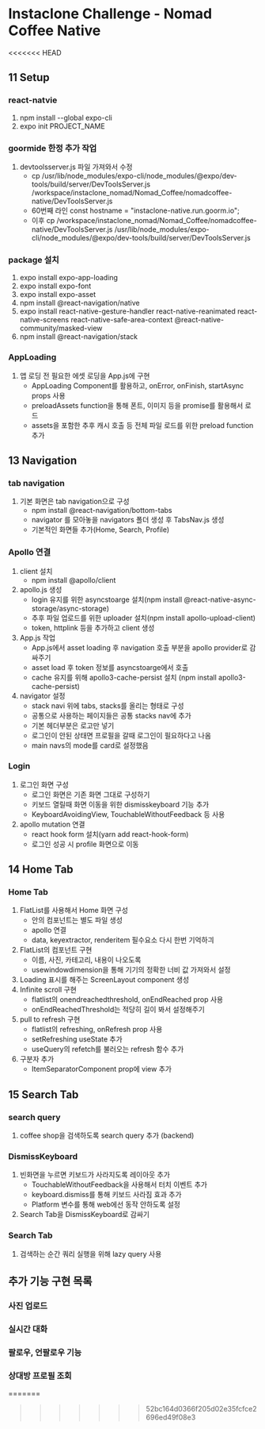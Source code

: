# Instaclone Challenge - Nomad Coffee Native
<<<<<<< HEAD

## 11 Setup
### react-natvie
1) npm install --global expo-cli
2) expo init PROJECT_NAME
### goormide 한정 추가 작업
1) devtoolsserver.js 파일 가져와서 수정
	- cp /usr/lib/node_modules/expo-cli/node_modules/\@expo/dev-tools/build/server/DevToolsServer.js /workspace/instaclone_nomad/Nomad_Coffee/nomadcoffee-native/DevToolsServer.js
	- 60번째 라인 const hostname = "instaclone-native.run.goorm.io";
	- 이후 cp /workspace/instaclone_nomad/Nomad_Coffee/nomadcoffee-native/DevToolsServer.js /usr/lib/node_modules/expo-cli/node_modules/\@expo/dev-tools/build/server/DevToolsServer.js
### package 설치
1) expo install expo-app-loading
2) expo install expo-font
3) expo install expo-asset
4) npm install @react-navigation/native
5) expo install react-native-gesture-handler react-native-reanimated react-native-screens react-native-safe-area-context @react-native-community/masked-view
6) npm install @react-navigation/stack
### AppLoading
1) 앱 로딩 전 필요한 에셋 로딩을 App.js에 구현
	- AppLoading Component를 활용하고, onError, onFinish, startAsync props 사용
	- preloadAssets function을 통해 폰트, 이미지 등을 promise를 활용해서 로드
	- assets을 포함한 추후 캐시 호출 등 전체 파일 로드를 위한 preload function 추가
	
## 13 Navigation
### tab navigation
1) 기본 화면은 tab navigation으로 구성
	- npm install @react-navigation/bottom-tabs
	- navigator 를 모아놓을 navigators 폴더 생성 후 TabsNav.js 생성
	- 기본적인 화면들 추가(Home, Search, Profile)
### Apollo 연결
1) client 설치
	- npm install @apollo/client
2) apollo.js 생성
	- login 유지를 위한 asyncstoarge 설치(npm install @react-native-async-storage/async-storage)
	- 추후 파일 업로드를 위한 uploader 설치(npm install apollo-upload-client)
	- token, httplink 등을 추가하고 client 생성
3) App.js 작업
	- App.js에서 asset loading 후 navigation 호출 부분을 apollo provider로 감싸주기
	- asset load 후 token 정보를 asyncstoarge에서 호출
	- cache 유지를 위해 apollo3-cache-persist 설치 (npm install apollo3-cache-persist)
4) navigator 설정
	- stack navi 위에 tabs, stacks를 올리는 형태로 구성
	- 공통으로 사용하는 페이지들은 공통 stacks nav에 추가
	- 기본 헤더부분은 로고만  넣기
	- 로그인이 안된 상태면 프로필을 갈때 로그인이 필요하다고 나옴
	- main navs의 mode를 card로 설정했음
### Login
1) 로그인 화면 구성
	- 로그인 화면은 기존 화면 그대로 구성하기
	- 키보드 열릴때 화면 이동을 위한 dismisskeyboard 기능 추가
	- KeyboardAvoidingView, TouchableWithoutFeedback 등 사용
2) apollo mutation 연결
	- react hook form 설치(yarn add react-hook-form)
	- 로그인 성공 시 profile 화면으로 이동

## 14 Home Tab
### Home Tab
1) FlatList를 사용해서 Home 화면 구성
	- 안의 컴포넌트는 별도 파일 생성
	- apollo 연결
	- data, keyextractor, renderitem 필수요소 다시 한번 기억하긔
2) FlatList의 컴포넌트 구현
	- 이름, 사진, 카테고리, 내용이 나오도록
	- usewindowdimension을 통해 기기의 정확한 너비 값 가져와서 설정
3) Loading 표시를 해주는 ScreenLayout component 생성
4) Infinite scroll 구현
	- flatlist의 onendreachedthreshold, onEndReached prop 사용
	- onEndReachedThreshold는 적당히 길이 봐서 설정해주기
5) pull to refresh 구현
	- flatlist의 refreshing, onRefresh prop 사용
	- setRefreshing useState 추가
	- useQuery의 refetch를 불러오는 refresh 함수 추가
6) 구분자 추가
	- ItemSeparatorComponent prop에 view 추가
	
## 15 Search Tab
### search query
1) coffee shop을 검색하도록 search query 추가 (backend)
### DismissKeyboard
1) 빈화면을 누르면 키보드가 사라지도록 레이아웃 추가
	- TouchableWithoutFeedback을 사용해서 터치 이벤트 추가
	- keyboard.dismiss를 통해 키보드 사라짐 효과 추가
	- Platform 변수를 통해 web에선 동작 안하도록 설정
2) Search Tab을 DismissKeyboard로 감싸기
### Search Tab
1) 검색하는 순간 쿼리 실행을 위해 lazy query 사용

	
	
## 추가 기능 구현 목록
### 사진 업로드
### 실시간 대화
### 팔로우, 언팔로우 기능
### 상대방 프로필 조회
=======
>>>>>>> 52bc164d0366f205d02e35fcfce2696ed49f08e3
